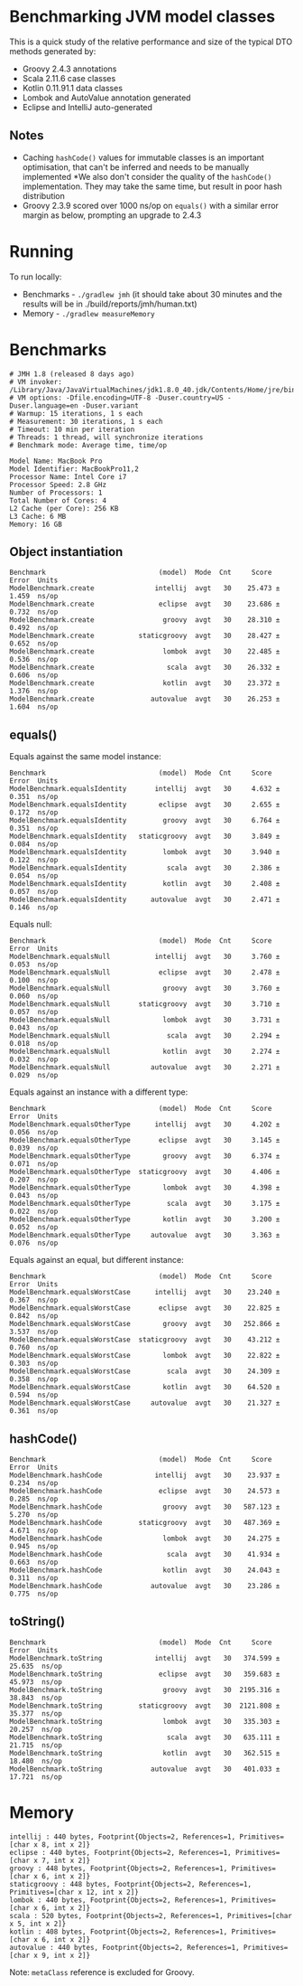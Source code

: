 # Benchmarking JVM model classes

This is a quick study of the relative performance and size of the typical DTO methods generated by:

* Groovy 2.4.3 annotations
* Scala 2.11.6 case classes
* Kotlin 0.11.91.1 data classes
* Lombok and AutoValue annotation generated
* Eclipse and IntelliJ auto-generated

## Notes

* Caching `hashCode()` values for immutable classes is an important optimisation, that can't be inferred and needs to be manually implemented
*We also don't consider the quality of the `hashCode()` implementation. They may take the same time, but result in poor hash distribution
* Groovy 2.3.9 scored over 1000 ns/op on `equals()` with a similar error margin as below, prompting an upgrade to 2.4.3

# Running

To run locally:

* Benchmarks - `./gradlew jmh` (it should take about 30 minutes and the results will be in ./build/reports/jmh/human.txt)
* Memory - `./gradlew measureMemory`

# Benchmarks

    # JMH 1.8 (released 8 days ago)
    # VM invoker: /Library/Java/JavaVirtualMachines/jdk1.8.0_40.jdk/Contents/Home/jre/bin/java
    # VM options: -Dfile.encoding=UTF-8 -Duser.country=US -Duser.language=en -Duser.variant
    # Warmup: 15 iterations, 1 s each
    # Measurement: 30 iterations, 1 s each
    # Timeout: 10 min per iteration
    # Threads: 1 thread, will synchronize iterations
    # Benchmark mode: Average time, time/op

    Model Name: MacBook Pro
    Model Identifier: MacBookPro11,2
    Processor Name: Intel Core i7
    Processor Speed: 2.8 GHz
    Number of Processors: 1
    Total Number of Cores: 4
    L2 Cache (per Core): 256 KB
    L3 Cache: 6 MB
    Memory: 16 GB

## Object instantiation

    Benchmark                            (model)  Mode  Cnt     Score    Error  Units
    ModelBenchmark.create               intellij  avgt   30    25.473 ±  1.459  ns/op
    ModelBenchmark.create                eclipse  avgt   30    23.686 ±  0.732  ns/op
    ModelBenchmark.create                 groovy  avgt   30    28.310 ±  0.492  ns/op
    ModelBenchmark.create           staticgroovy  avgt   30    28.427 ±  0.652  ns/op
    ModelBenchmark.create                 lombok  avgt   30    22.485 ±  0.536  ns/op
    ModelBenchmark.create                  scala  avgt   30    26.332 ±  0.606  ns/op
    ModelBenchmark.create                 kotlin  avgt   30    23.372 ±  1.376  ns/op
    ModelBenchmark.create              autovalue  avgt   30    26.253 ±  1.604  ns/op

## equals()

Equals against the same model instance:

    Benchmark                            (model)  Mode  Cnt     Score    Error  Units
    ModelBenchmark.equalsIdentity       intellij  avgt   30     4.632 ±  0.351  ns/op
    ModelBenchmark.equalsIdentity        eclipse  avgt   30     2.655 ±  0.172  ns/op
    ModelBenchmark.equalsIdentity         groovy  avgt   30     6.764 ±  0.351  ns/op
    ModelBenchmark.equalsIdentity   staticgroovy  avgt   30     3.849 ±  0.084  ns/op
    ModelBenchmark.equalsIdentity         lombok  avgt   30     3.940 ±  0.122  ns/op
    ModelBenchmark.equalsIdentity          scala  avgt   30     2.386 ±  0.054  ns/op
    ModelBenchmark.equalsIdentity         kotlin  avgt   30     2.408 ±  0.057  ns/op
    ModelBenchmark.equalsIdentity      autovalue  avgt   30     2.471 ±  0.146  ns/op

Equals null:

    Benchmark                            (model)  Mode  Cnt     Score    Error  Units
    ModelBenchmark.equalsNull           intellij  avgt   30     3.760 ±  0.053  ns/op
    ModelBenchmark.equalsNull            eclipse  avgt   30     2.478 ±  0.100  ns/op
    ModelBenchmark.equalsNull             groovy  avgt   30     3.760 ±  0.060  ns/op
    ModelBenchmark.equalsNull       staticgroovy  avgt   30     3.710 ±  0.057  ns/op
    ModelBenchmark.equalsNull             lombok  avgt   30     3.731 ±  0.043  ns/op
    ModelBenchmark.equalsNull              scala  avgt   30     2.294 ±  0.018  ns/op
    ModelBenchmark.equalsNull             kotlin  avgt   30     2.274 ±  0.032  ns/op
    ModelBenchmark.equalsNull          autovalue  avgt   30     2.271 ±  0.029  ns/op

Equals against an instance with a different type:

    Benchmark                            (model)  Mode  Cnt     Score    Error  Units
    ModelBenchmark.equalsOtherType      intellij  avgt   30     4.202 ±  0.056  ns/op
    ModelBenchmark.equalsOtherType       eclipse  avgt   30     3.145 ±  0.039  ns/op
    ModelBenchmark.equalsOtherType        groovy  avgt   30     6.374 ±  0.071  ns/op
    ModelBenchmark.equalsOtherType  staticgroovy  avgt   30     4.406 ±  0.207  ns/op
    ModelBenchmark.equalsOtherType        lombok  avgt   30     4.398 ±  0.043  ns/op
    ModelBenchmark.equalsOtherType         scala  avgt   30     3.175 ±  0.022  ns/op
    ModelBenchmark.equalsOtherType        kotlin  avgt   30     3.200 ±  0.052  ns/op
    ModelBenchmark.equalsOtherType     autovalue  avgt   30     3.363 ±  0.076  ns/op

Equals against an equal, but different instance:

    Benchmark                            (model)  Mode  Cnt     Score    Error  Units
    ModelBenchmark.equalsWorstCase      intellij  avgt   30    23.240 ±  0.367  ns/op
    ModelBenchmark.equalsWorstCase       eclipse  avgt   30    22.825 ±  0.842  ns/op
    ModelBenchmark.equalsWorstCase        groovy  avgt   30   252.866 ±  3.537  ns/op
    ModelBenchmark.equalsWorstCase  staticgroovy  avgt   30    43.212 ±  0.760  ns/op
    ModelBenchmark.equalsWorstCase        lombok  avgt   30    22.822 ±  0.303  ns/op
    ModelBenchmark.equalsWorstCase         scala  avgt   30    24.309 ±  0.358  ns/op
    ModelBenchmark.equalsWorstCase        kotlin  avgt   30    64.520 ±  0.594  ns/op
    ModelBenchmark.equalsWorstCase     autovalue  avgt   30    21.327 ±  0.361  ns/op

## hashCode()

    Benchmark                            (model)  Mode  Cnt     Score    Error  Units
    ModelBenchmark.hashCode             intellij  avgt   30    23.937 ±  0.234  ns/op
    ModelBenchmark.hashCode              eclipse  avgt   30    24.573 ±  0.285  ns/op
    ModelBenchmark.hashCode               groovy  avgt   30   587.123 ±  5.270  ns/op
    ModelBenchmark.hashCode         staticgroovy  avgt   30   487.369 ±  4.671  ns/op
    ModelBenchmark.hashCode               lombok  avgt   30    24.275 ±  0.945  ns/op
    ModelBenchmark.hashCode                scala  avgt   30    41.934 ±  0.663  ns/op
    ModelBenchmark.hashCode               kotlin  avgt   30    24.043 ±  0.311  ns/op
    ModelBenchmark.hashCode            autovalue  avgt   30    23.286 ±  0.775  ns/op

## toString()

    Benchmark                            (model)  Mode  Cnt     Score    Error  Units
    ModelBenchmark.toString             intellij  avgt   30   374.599 ± 25.635  ns/op
    ModelBenchmark.toString              eclipse  avgt   30   359.683 ± 45.973  ns/op
    ModelBenchmark.toString               groovy  avgt   30  2195.316 ± 38.843  ns/op
    ModelBenchmark.toString         staticgroovy  avgt   30  2121.808 ± 35.377  ns/op
    ModelBenchmark.toString               lombok  avgt   30   335.303 ± 20.257  ns/op
    ModelBenchmark.toString                scala  avgt   30   635.111 ± 21.715  ns/op
    ModelBenchmark.toString               kotlin  avgt   30   362.515 ± 18.480  ns/op
    ModelBenchmark.toString            autovalue  avgt   30   401.033 ± 17.721  ns/op


# Memory

    intellij : 440 bytes, Footprint{Objects=2, References=1, Primitives=[char x 8, int x 2]}
    eclipse : 440 bytes, Footprint{Objects=2, References=1, Primitives=[char x 7, int x 2]}
    groovy : 448 bytes, Footprint{Objects=2, References=1, Primitives=[char x 6, int x 2]}
    staticgroovy : 448 bytes, Footprint{Objects=2, References=1, Primitives=[char x 12, int x 2]}
    lombok : 440 bytes, Footprint{Objects=2, References=1, Primitives=[char x 6, int x 2]}
    scala : 520 bytes, Footprint{Objects=2, References=1, Primitives=[char x 5, int x 2]}
    kotlin : 408 bytes, Footprint{Objects=2, References=1, Primitives=[char x 6, int x 2]}
    autovalue : 440 bytes, Footprint{Objects=2, References=1, Primitives=[char x 9, int x 2]}

Note: `metaClass` reference is excluded for Groovy.

